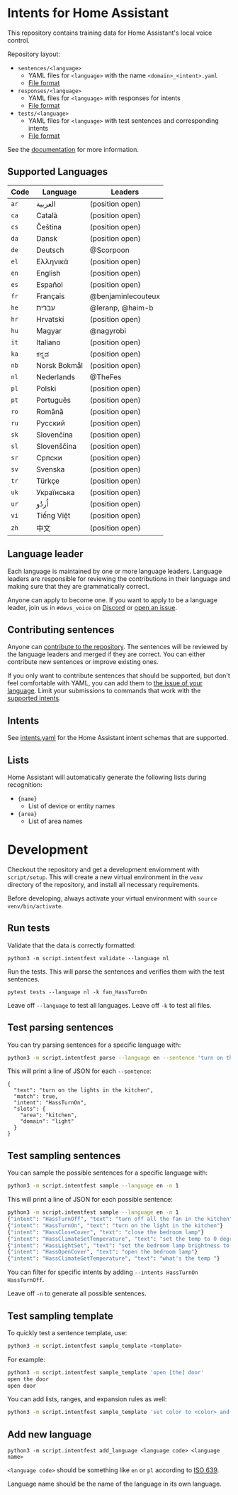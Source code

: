 # Intents for Home Assistant

This repository contains training data for Home Assistant's local voice control.

Repository layout:

- `sentences/<language>`
  - YAML files for `<language>` with the name `<domain>_<intent>.yaml`
  - [File format](sentences/README.md#file-format)
- `responses/<language>`
  - YAML files for `<language>` with responses for intents
  - [File format](responses/README.md#file-format)
- `tests/<language>`
  - YAML files for `<language>` with test sentences and corresponding intents
  - [File format](tests/README.md#file-format)

See the [documentation](docs/README.md) for more information.

## Supported Languages

| Code | Language     | Leaders            |
|------|--------------|--------------------|
| `ar` | العربية      | (position open)    |
| `ca` | Català       | (position open)    |
| `cs` | Čeština      | (position open)    |
| `da` | Dansk        | (position open)    |
| `de` | Deutsch      | @Scorpoon          |
| `el` | Ελληνικά     | (position open)    |
| `en` | English      | (position open)    |
| `es` | Español      | (position open)    |
| `fr` | Français     | @benjaminlecouteux |
| `he` | עברית        | @leranp, @haim-b   |
| `hr` | Hrvatski     | (position open)    |
| `hu` | Magyar       | @nagyrobi          |
| `it` | Italiano     | (position open)    |
| `ka` | ಕನ್ನಡ         | (position open)    |
| `nb` | Norsk Bokmål | (position open)    |
| `nl` | Nederlands   | @TheFes            |
| `pl` | Polski       | (position open)    |
| `pt` | Português    | (position open)    |
| `ro` | Română       | (position open)    |
| `ru` | Русский      | (position open)    |
| `sk` | Slovenčina   | (position open)    |
| `sl` | Slovenščina  | (position open)    |
| `sr` | Српски       | (position open)    |
| `sv` | Svenska      | (position open)    |
| `tr` | Türkçe       | (position open)    |
| `uk` | Українська   | (position open)    |
| `ur` | اُردُو         | (position open)    |
| `vi` | Tiếng Việt   | (position open)    |
| `zh` | 中文         | (position open)    |


## Language leader

Each language is maintained by one or more language leaders. Language leaders are responsible for reviewing the contributions in their language and making sure that they are grammatically correct.

Anyone can apply to become one. If you want to apply to be a language leader, join us in `#devs_voice` on [Discord](https://www.home-assistant.io/join-chat/) or [open an issue](https://github.com/home-assistant/intents/issues).

## Contributing sentences

Anyone can [contribute to the repository](CONTRIBUTING.md). The sentences will be reviewed by the language leaders and merged if they are correct. You can either contribute new sentences or improve existing ones.

If you only want to contribute sentences that should be supported, but don't feel comfortable with YAML, you can add them to [the issue of your language](https://github.com/home-assistant/intents/issues?q=is:issue+is:open+label:%22suggest+sentence%22). Limit your submissions to commands that work with the [supported intents](intents.yaml).

## Intents

See [intents.yaml](intents.yaml) for the Home Assistant intent schemas that are supported.

## Lists

Home Assistant will automatically generate the following lists during recognition:

- `{name}`
  - List of device or entity names
- `{area}`
  - List of area names

# Development

Checkout the repository and get a development enviornment with `script/setup`. This will create a new virtual environment in the `venv` directory of the repository, and install all necessary requirements.

Before developing, always activate your virtual environment with `source venv/bin/activate`.

## Run tests

Validate that the data is correctly formatted:

```
python3 -m script.intentfest validate --language nl
```

Run the tests. This will parse the sentences and verifies them with the test sentences.

```
pytest tests --language nl -k fan_HassTurnOn
```

Leave off `--language` to test all languages. Leave off `-k` to test all files.

## Test parsing sentences

You can try parsing sentences for a specific language with:

```sh
python3 -m script.intentfest parse --language en --sentence 'turn on the lights in the kitchen'
```

This will print a line of JSON for each `--sentence`:

```
{
  "text": "turn on the lights in the kitchen",
  "match": true,
  "intent": "HassTurnOn",
  "slots": {
    "area": "kitchen",
    "domain": "light"
  }
}
```

## Test sampling sentences

You can sample the possible sentences for a specific language with:

```sh
python3 -m script.intentfest sample --language en -n 1
```

This will print a line of JSON for each possible sentence:

```sh
python3 -m script.intentfest sample --language en -n 1
{"intent": "HassTurnOff", "text": "turn off all the fan in the kitchen"}
{"intent": "HassTurnOn", "text": "turn on the light in the kitchen"}
{"intent": "HassCloseCover", "text": "close the bedroom lamp"}
{"intent": "HassClimateSetTemperature", "text": "set the temp to 0 degrees celsius"}
{"intent": "HassLightSet", "text": "set the bedroom lamp brightness to 0 percent"}
{"intent": "HassOpenCover", "text": "open the bedroom lamp"}
{"intent": "HassClimateGetTemperature", "text": "what's the temp "}
```

You can filter for specific intents by adding `--intents HassTurnOn HassTurnOff`.

Leave off `-n` to generate all possible sentences.

## Test sampling template

To quickly test a sentence template, use:

```sh
python3 -m script.intentfest sample_template <template>
```

For example:

```sh
python3 -m script.intentfest sample_template 'open [the] door'
open the door
open door
```

You can add lists, ranges, and expansion rules as well:

```sh
python3 -m script.intentfest sample_template 'set color to <color> and brightness to {brightness}' --values color red green --range brightness 1 2 --rule color '[the] {color}'
```

## Add new language

```
python3 -m script.intentfest add_language <language code> <language name>
```

`<language code>` should be something like `en` or `pl` according to [ISO 639](https://en.wikipedia.org/wiki/List_of_ISO_639-1_codes).

Language name should be the name of the language in its own language.
